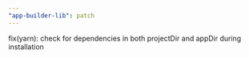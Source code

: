 ```yaml
---
"app-builder-lib": patch
---
```


fix(yarn): check for dependencies in both projectDir and appDir during installation
